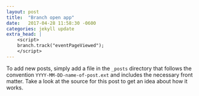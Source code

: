 ```yaml
---
layout: post
title:  "Branch open app"
date:   2017-04-28 11:58:30 -0600
categories: jekyll update
extra_head: |
    <script>
    branch.track("eventPageViewed");
    </script>
---
```

To add new posts, simply add a file in the `_posts` directory that follows the convention `YYYY-MM-DD-name-of-post.ext` and includes the necessary front matter. Take a look at the source for this post to get an idea about how it works.

